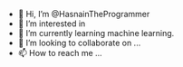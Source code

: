 - 👋 Hi, I’m @HasnainTheProgrammer
- 👀 I’m interested in 
- 🌱 I’m currently learning machine learning.
- 💞️ I’m looking to collaborate on ...
- 📫 How to reach me ...

<!---
HasnainTheProgrammer/HasnainTheProgrammer is a ✨ special ✨ repository because its `README.md` (this file) appears on your GitHub profile.
You can click the Preview link to take a look at your changes.
--->
